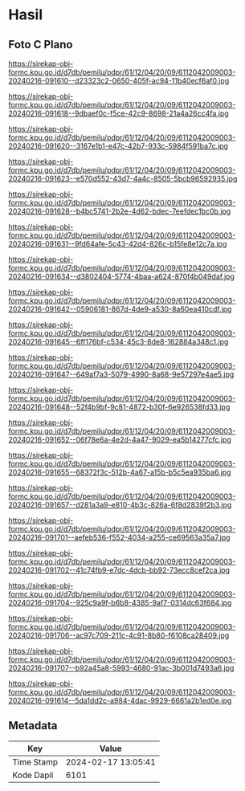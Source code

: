 # Hasil

## Foto C Plano

https://sirekap-obj-formc.kpu.go.id/d7db/pemilu/pdpr/61/12/04/20/09/6112042009003-20240216-091610--d23323c2-0650-405f-ac94-11b40ecf6af0.jpg

https://sirekap-obj-formc.kpu.go.id/d7db/pemilu/pdpr/61/12/04/20/09/6112042009003-20240216-091618--9dbaef0c-f5ce-42c9-8698-21a4a26cc4fa.jpg

https://sirekap-obj-formc.kpu.go.id/d7db/pemilu/pdpr/61/12/04/20/09/6112042009003-20240216-091620--3167e1b1-e47c-42b7-933c-5984f591ba7c.jpg

https://sirekap-obj-formc.kpu.go.id/d7db/pemilu/pdpr/61/12/04/20/09/6112042009003-20240216-091623--e570d552-43d7-4a4c-8505-5bcb96592935.jpg

https://sirekap-obj-formc.kpu.go.id/d7db/pemilu/pdpr/61/12/04/20/09/6112042009003-20240216-091628--b4bc5741-2b2e-4d62-bdec-7eefdec1bc0b.jpg

https://sirekap-obj-formc.kpu.go.id/d7db/pemilu/pdpr/61/12/04/20/09/6112042009003-20240216-091631--9fd64afe-5c43-42d4-826c-b15fe8e12c7a.jpg

https://sirekap-obj-formc.kpu.go.id/d7db/pemilu/pdpr/61/12/04/20/09/6112042009003-20240216-091634--d3802404-5774-4baa-a624-870f4b049daf.jpg

https://sirekap-obj-formc.kpu.go.id/d7db/pemilu/pdpr/61/12/04/20/09/6112042009003-20240216-091642--05906181-867d-4de9-a530-8a60ea410cdf.jpg

https://sirekap-obj-formc.kpu.go.id/d7db/pemilu/pdpr/61/12/04/20/09/6112042009003-20240216-091645--6ff176bf-c534-45c3-8de8-162884a348c1.jpg

https://sirekap-obj-formc.kpu.go.id/d7db/pemilu/pdpr/61/12/04/20/09/6112042009003-20240216-091647--649af7a3-5079-4990-8a68-9e57297e4ae5.jpg

https://sirekap-obj-formc.kpu.go.id/d7db/pemilu/pdpr/61/12/04/20/09/6112042009003-20240216-091648--52f4b9bf-9c81-4872-b30f-6e926538fd33.jpg

https://sirekap-obj-formc.kpu.go.id/d7db/pemilu/pdpr/61/12/04/20/09/6112042009003-20240216-091652--06f78e6a-4e2d-4a47-9029-ea5b14277cfc.jpg

https://sirekap-obj-formc.kpu.go.id/d7db/pemilu/pdpr/61/12/04/20/09/6112042009003-20240216-091655--68372f3c-512b-4a67-a15b-b5c5ea935ba6.jpg

https://sirekap-obj-formc.kpu.go.id/d7db/pemilu/pdpr/61/12/04/20/09/6112042009003-20240216-091657--d281a3a9-e810-4b3c-826a-6f8d2839f2b3.jpg

https://sirekap-obj-formc.kpu.go.id/d7db/pemilu/pdpr/61/12/04/20/09/6112042009003-20240216-091701--aefeb536-f552-4034-a255-ce69563a35a7.jpg

https://sirekap-obj-formc.kpu.go.id/d7db/pemilu/pdpr/61/12/04/20/09/6112042009003-20240216-091702--41c74fb9-e7dc-4dcb-bb92-73ecc8cef2ca.jpg

https://sirekap-obj-formc.kpu.go.id/d7db/pemilu/pdpr/61/12/04/20/09/6112042009003-20240216-091704--925c9a9f-b6b8-4385-9af7-0314dc63f684.jpg

https://sirekap-obj-formc.kpu.go.id/d7db/pemilu/pdpr/61/12/04/20/09/6112042009003-20240216-091706--ac97c709-211c-4c91-8b80-f6108ca28409.jpg

https://sirekap-obj-formc.kpu.go.id/d7db/pemilu/pdpr/61/12/04/20/09/6112042009003-20240216-091707--b92a45a8-5993-4680-91ac-3b001d7493a6.jpg

https://sirekap-obj-formc.kpu.go.id/d7db/pemilu/pdpr/61/12/04/20/09/6112042009003-20240216-091614--5da1dd2c-a984-4dac-9929-6661a2b1ed0e.jpg


## Metadata

| Key        | Value               |
| ---------- | ------------------- |
| Time Stamp | 2024-02-17 13:05:41 |
| Kode Dapil | 6101                |



